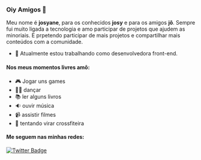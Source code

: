 ### Oiy Amigos 👋

Meu nome é **josyane**, para os conhecidos **josy** e para os amigos **jô**. Sempre fui muito ligada a tecnologia e amo participar de projetos que ajudem as minoriais. E prpetendo participar de mais projetos e compartilhar mais conteúdos com a comunidade.

* :wedding: Atualmente estou trabalhando como desenvolvedora front-end.

#### **Nos meus momentos livres amô:**
* :video_game: Jogar uns games 
* :ok_woman: dançar
* :books: ler alguns livros
* :sound: ouvir música 
* :video_camera: assistir filmes
* :runner: tentando virar crossfiteira

#### Me seguem nas minhas redes: 

[![Twitter Badge](https://img.shields.io/badge/-Twitter-1ca0f1?style=flat-square&labelColor=1ca0f1&logo=twitter&logoColor=white&link=https://twitter.com/josyscript)](https://twitter.com/josyscript)



<!--
**jtartarini/jtartarini** is a ✨ _special_ ✨ repository because its `README.md` (this file) appears on your GitHub profile.

[![Linkedin Badge](https://img.shields.io/badge/-LinkedIn-blue?style=flat-square&logo=Linkedin&logoColor=white&link=https://www.linkedin.com/in/josyanetartarini)](https://www.linkedin.com/in/josyanetartarini)

Here are some ideas to get you started:

- 🔭 I’m currently working on ...
- 🌱 I’m currently learning ...
- 👯 I’m looking to collaborate on ...
- 🤔 I’m looking for help with ...
- 💬 Ask me about ...
- 📫 How to reach me: ...
- 😄 Pronouns: ...
- ⚡ Fun fact: ...
-->
